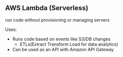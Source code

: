 ## AWS Lambda (Serverless)

run code without provisioning or managing servers

Uses:

- Runs code based on events like S3/DB changes
  - ETLs(Extract Transform Load for data analytics)
- Can be used as an API with Amazon API Gateway

## 